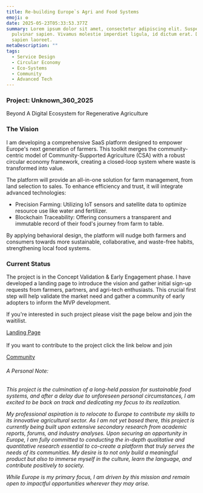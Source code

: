 ```yaml
---
title: Re-building Europe`s Agri and Food Systems
emoji: ❂
date: 2025-05-23T05:33:53.377Z
summary: Lorem ipsum dolor sit amet, consectetur adipiscing elit. Suspendisse eu
  pulvinar sapien. Vivamus molestie imperdiet ligula, id dictum erat. Duis
  sapien laoreet.
metaDescription: ""
tags:
  - Service Design
  - Circular Economy
  - Eco-Systems
  - Community
  - Advanced Tech
---
```

### Project: Unknown_360_2025

Beyond A Digital Ecosystem for Regenerative Agriculture

### The Vision

I am developing a comprehensive SaaS platform designed to empower Europe's next generation of farmers. This toolkit merges the community-centric model of Community-Supported Agriculture (CSA) with a robust circular economy framework, creating a closed-loop system where waste is transformed into value.

The platform will provide an all-in-one solution for farm management, from land selection to sales. To enhance efficiency and trust, it will integrate advanced technologies:

* Precision Farming: Utilizing IoT sensors and satellite data to optimize resource use like water and fertilizer.
* Blockchain Traceability: Offering consumers a transparent and immutable record of their food's journey from farm to table.

By applying behavioral design, the platform will nudge both farmers and consumers towards more sustainable, collaborative, and waste-free habits, strengthening local food systems.

### Current Status

The project is in the Concept Validation & Early Engagement phase. I have developed a landing page to introduce the vision and gather initial sign-up requests from farmers, partners, and agri-tech enthusiasts. This crucial first step will help validate the market need and gather a community of early adopters to inform the MVP development.[](google.com)

If you're interested in such project please visit the page below and join the waitilis[](google.com)t.

[Landing Page](google.com)\
\
If you want to contribute to the project click the link below and join 

[Community](google.com) 

###### *A Personal Note:*

*This project is the culmination of a long-held passion for sustainable food systems, and after a delay due to unforeseen personal circumstances, I am excited to be back on track and dedicating my focus to its realization.*

*My professional aspiration is to relocate to Europe to contribute my skills to its innovative agricultural sector. As I am not yet based there, this project is currently being built upon extensive secondary research from academic reports, forums, and industry analyses. Upon securing an opportunity in Europe, I am fully committed to conducting the in-depth qualitative and quantitative research essential to co-create a platform that truly serves the needs of its communities. My desire is to not only build a meaningful product but also to immerse myself in the culture, learn the language, and contribute positively to society.*

*While Europe is my primary focus, I am driven by this mission and remain open to impactful opportunities wherever they may arise.*